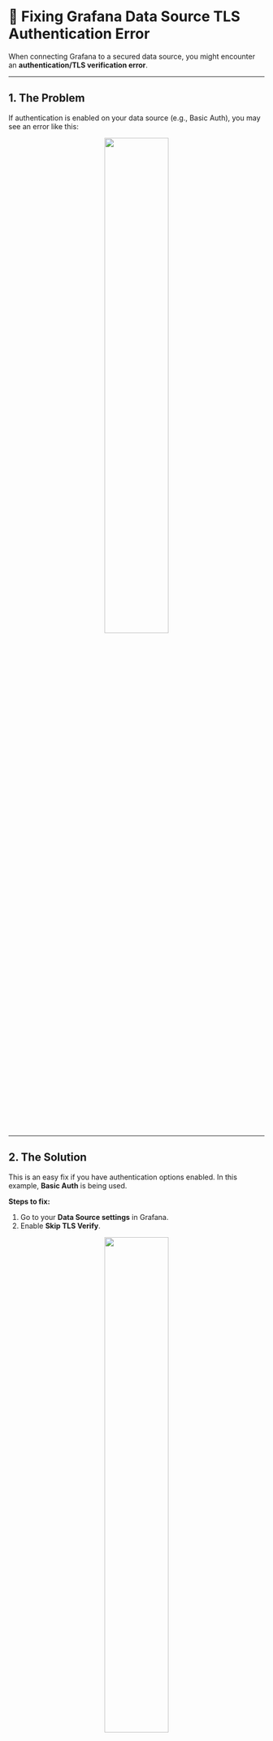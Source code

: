 # 🔐 Fixing Grafana Data Source TLS Authentication Error

When connecting Grafana to a secured data source, you might encounter an **authentication/TLS verification error**.

---

## 1. The Problem

If authentication is enabled on your data source (e.g., Basic Auth), you may see an error like this:

<div align="center">
  <img src="https://github.com/user-attachments/assets/0d473e58-92fa-4a4f-bfeb-9f821875b4f1" width="50%" />
</div>

---

## 2. The Solution

This is an easy fix if you have authentication options enabled.
In this example, **Basic Auth** is being used.

**Steps to fix:**

1. Go to your **Data Source settings** in Grafana.
2. Enable **Skip TLS Verify**.

<div align="center">
  <img src="https://github.com/user-attachments/assets/3fda7593-2f78-4323-9b22-970f64e17434" width="50%" />
</div>

---

## 3. Final Result

After saving the settings, the connection should work without TLS verification issues:

<div align="center">
  <img src="https://github.com/user-attachments/assets/b7915800-d552-42d2-a4c0-2981400ec9ea" width="50%" />
</div>

---

✅ With this simple change, your Grafana data source will connect successfully.

---
